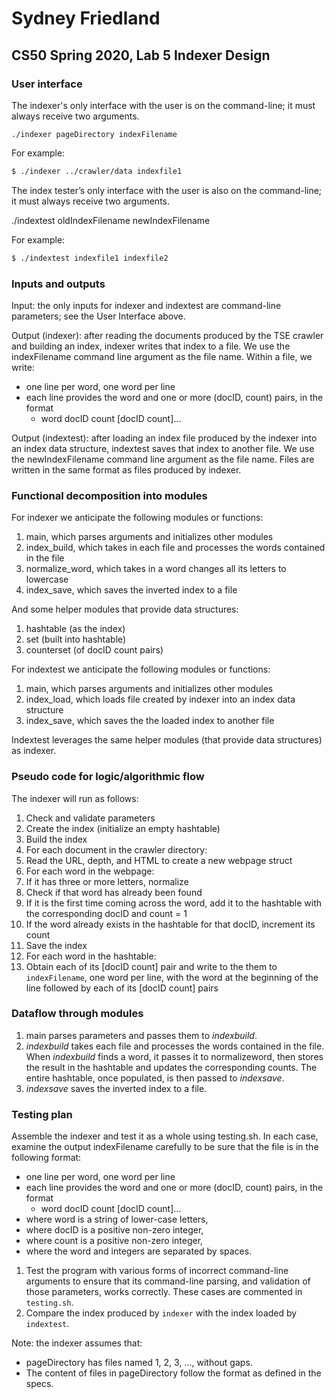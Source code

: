 # Sydney Friedland
## CS50 Spring 2020, Lab 5 Indexer Design

### User interface 

The indexer's only interface with the user is on the command-line; it must always receive two arguments.

```
./indexer pageDirectory indexFilename
```

For example:

``` bash
$ ./indexer ../crawler/data indexfile1
```

The index tester’s only interface with the user is also on the command-line; it must always receive two arguments.

./indextest oldIndexFilename newIndexFilename

For example:

``` bash
$ ./indextest indexfile1 indexfile2
```

### Inputs and outputs
Input: the only inputs for indexer and indextest are command-line parameters; see the User Interface above.

Output (indexer): after reading the documents produced by the TSE crawler and building an index, indexer writes that index to a file. We use the indexFilename command line argument as the file name. Within a file, we write:
 * one line per word, one word per line
 * each line provides the word and one or more (docID, count) pairs, in the format
    * word docID count [docID count]...
 
Output (indextest): after loading an index file produced by the indexer into an index data structure, indextest saves that index to another file. We use the newIndexFilename command line argument as the file name. Files are written in the same format as files produced by indexer.
 
### Functional decomposition into modules
For indexer we anticipate the following modules or functions:
   1. main, which parses arguments and initializes other modules
   2. index_build, which takes in each file and processes the words contained in the file
   3. normalize_word, which takes in a word changes all its letters to lowercase 
   4. index_save, which saves the inverted index to a file

And some helper modules that provide data structures:
   1. hashtable (as the index) 
   2. set (built into hashtable)
   3. counterset (of docID count pairs)

For indextest we anticipate the following modules or functions:
   1. main, which parses arguments and initializes other modules
   2. index_load, which loads file created by indexer into an index data structure
   3. index_save, which saves the the loaded index to another file

Indextest leverages the same helper modules (that provide data structures) as indexer.

### Pseudo code for logic/algorithmic flow
The indexer will run as follows:

1. Check and validate parameters
2. Create the index (initialize an empty hashtable)
3. Build the index
4. For each document in the crawler directory:
5. Read the URL, depth, and HTML to create a new webpage struct
6. For each word in the webpage:
7. If it has three or more letters, normalize
8. Check if that word has already been found
9. If it is the first time coming across the word, add it to the hashtable with the corresponding docID and count = 1
10. If the word already exists in the hashtable for that docID, increment its count
11. Save the index
12. For each word in the hashtable:
13. Obtain each of its [docID count] pair and write to the them to `indexFilename`, one word per line, with the word at the beginning of the line followed by each of its [docID count] pairs

### Dataflow through modules

   1. main parses parameters and passes them to *indexbuild*.
   2. *indexbuild* takes each file and processes the words contained in the file. When *indexbuild* finds a word, it passes it to normalizeword, then stores the result in the hashtable and updates the corresponding counts. The entire hashtable, once populated, is then passed to *indexsave*.
   4. *indexsave* saves the inverted index to a file.

### Testing plan

Assemble the indexer and test it as a whole using testing.sh. In each case, examine the output indexFilename carefully to be sure that the file is in the following format:
 * one line per word, one word per line
 * each line provides the word and one or more (docID, count) pairs, in the format
    * word docID count [docID count]…
 * where word is a string of lower-case letters,
 * where docID is a positive non-zero integer,
 * where count is a positive non-zero integer,
 * where the word and integers are separated by spaces.

1. Test the program with various forms of incorrect command-line arguments to ensure that its command-line parsing, and validation of those parameters, works correctly. These cases are commented in `testing.sh`.
2. Compare the index produced by `indexer` with the index loaded by `indextest`.

Note: the indexer assumes that:
 * pageDirectory has files named 1, 2, 3, ..., without gaps.
 * The content of files in pageDirectory follow the format as defined in the specs.